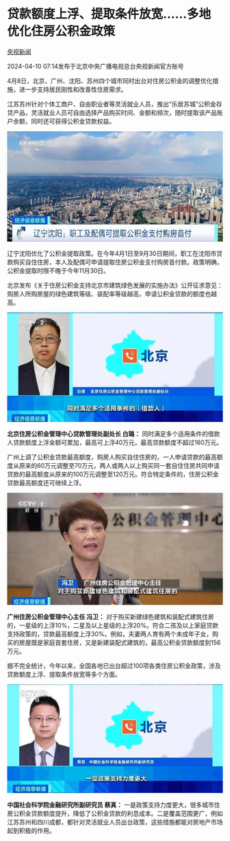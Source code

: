 # 贷款额度上浮、提取条件放宽……多地优化住房公积金政策

[](https://news.qq.com/omn/author/8QMc3H5f7o0Uuj%2FZ)

[央视新闻](https://news.qq.com/omn/author/8QMc3H5f7o0Uuj%2FZ)

2024-04-10 07:14发布于北京中央广播电视总台央视新闻官方账号

4月8日，北京、广州、沈阳、苏州四个城市同时出台对住房公积金的调整优化措施，进一步支持居民刚性和改善性住房需求。

江苏苏州针对个体工商户、自由职业者等灵活就业人员，推出“乐居苏城”公积金存贷产品，灵活就业人员可自由选择产品购买时间、金额和频次，随时提取该产品账户余额，同时还可获得公积金贷款权益。

![4988efd20f3282ac24d73a4c7c2a0506.jpg](https://raw.githubusercontent.com/qqhsx/qqnews_image/main/2024/04/10/贷款额度上浮、提取条件放宽……多地优化住房公积金政策/4988efd20f3282ac24d73a4c7c2a0506.jpg)

辽宁沈阳优化了公积金提取政策。在今年4月1日至9月30日期间，职工在沈阳市贷款购买自住住房，本人及配偶可申请提取住房公积金支付购房首付款。政策明确，公积金提取时限不晚于今年11月30日。

北京发布《关于住房公积金支持北京市建筑绿色发展的实施办法》公开征求意见：购房人所购房屋的绿色建筑等级、装配率等级越高，申请公积金贷款的额度也越高。

![cd5048105443d0e43d05fbc2aea332e6.jpg](https://raw.githubusercontent.com/qqhsx/qqnews_image/main/2024/04/10/贷款额度上浮、提取条件放宽……多地优化住房公积金政策/cd5048105443d0e43d05fbc2aea332e6.jpg)

**北京住房公积金管理中心贷款管理处副处长 白璐：**
同时满足多个适用条件的借款人贷款额度上浮金额可累加，最高可上浮40万元，最高贷款额度不超过160万元。

广州上调了公积金贷款最高额度，购房人购买自住住房的，一人申请贷款的最高额度从原来的60万元调整至70万元，两人或两人以上购买同一套自住住房共同申请贷款的最高额度从原来的100万元调整至120万元。符合特定条件的，住房公积金贷款最高额度还可继续上浮。

![f72aaff062ba8f315bdbd59ac341fe04.jpg](https://raw.githubusercontent.com/qqhsx/qqnews_image/main/2024/04/10/贷款额度上浮、提取条件放宽……多地优化住房公积金政策/f72aaff062ba8f315bdbd59ac341fe04.jpg)

**广州住房公积金管理中心主任 冯卫：**
对于购买新建绿色建筑和装配式建筑住房的，一星级的上浮10%，二星及以上星级的上浮20%。符合二孩及以上家庭贷款支持政策的，贷款最高额度上浮30%。例如，夫妻两人育有两个未成年子女，购买的房屋既是家庭首套住房，又是新建装配式建筑的，最高公积金贷款额度到156万元。

据不完全统计，今年以来，全国各地已出台超过100项各类住房公积金政策，涉及贷款额度上浮、提取条件放宽等多个方面。

![512e5d0dd109a387e5eb280a527e2d28.jpg](https://raw.githubusercontent.com/qqhsx/qqnews_image/main/2024/04/10/贷款额度上浮、提取条件放宽……多地优化住房公积金政策/512e5d0dd109a387e5eb280a527e2d28.jpg)

**中国社会科学院金融研究所副研究员 蔡真：**
一是政策支持力度更大，很多城市住房公积金贷款额度提升，降低了公积金贷款的利息成本。二是覆盖范围更广，例如江苏苏州和四川成都，都针对灵活就业人员出台政策，这些措施都能对房地产市场起到积极的作用。

